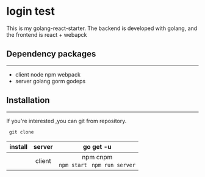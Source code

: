 # login test

  This is my golang-react-starter.
  The backend is developed with golang, and the frontend is react + webapck

## Dependency packages
***
* client
   node npm webpack
* server
   golang gorm godeps
 
## Installation
***
If you're interested ,you can git from repository.
   ```git
    git clone 
   ```
 | install | server| go get -u |
 |:-------:|:-----:|:---------:|
 |          | client| npm cnpm  <br>```npm start ```   ```npm run server```  